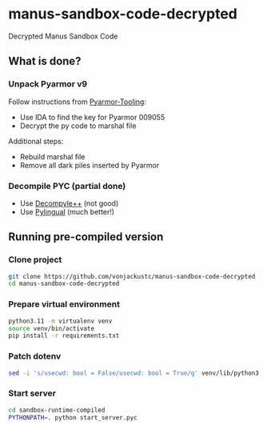 # manus-sandbox-code-decrypted
Decrypted Manus Sandbox Code

## What is done?

### Unpack Pyarmor v9

Follow instructions from [Pyarmor-Tooling](https://github.com/GDATAAdvancedAnalytics/Pyarmor-Tooling):

- Use IDA to find the key for Pyarmor 009055
- Decrypt the py code to marshal file

Additional steps:

- Rebuild marshal file
- Remove all dark piles inserted by Pyarmor

### Decompile PYC (partial done)

- Use [Decompyle++](https://github.com/zrax/pycdc) (not good)
- Use [Pylingual](https://github.com/syssec-utd/pylingual) (much better!)

## Running pre-compiled version

### Clone project

```sh
git clone https://github.com/vonjackustc/manus-sandbox-code-decrypted
cd manus-sandbox-code-decrypted
```

### Prepare virtual environment

```sh
python3.11 -m virtualenv venv
source venv/bin/activate
pip install -r requirements.txt
```

### Patch dotenv

```sh
sed -i 's/usecwd: bool = False/usecwd: bool = True/g' venv/lib/python3.11/site-packages/dotenv/main.py 
```

### Start server

```sh
cd sandbox-runtime-compiled
PYTHONPATH=. python start_server.pyc
```
